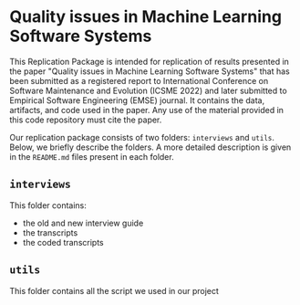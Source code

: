 # Quality issues in Machine Learning Software Systems

This Replication Package is intended for replication of results presented in the paper "Quality issues in Machine Learning Software Systems" that has been submitted as a registered report to International Conference on Software Maintenance and Evolution (ICSME 2022) and later submitted to Empirical Software Engineering (EMSE) journal. It contains the data, artifacts, and code used in the paper. Any use of the material provided in this code repository must cite the paper.

Our replication package consists of two folders: `interviews` and `utils`. Below, we briefly describe the folders. A more detailed description is given in the `README.md` files present in each folder. 



## `interviews`
This folder contains:
- the old and new interview guide
- the transcripts
- the coded transcripts


## `utils`
This folder contains all the script we used in our project


